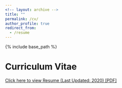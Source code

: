 ```yaml
---
<!-- layout: archive -->
title: ""
permalink: /cv/
author_profile: true
redirect_from:
  - /resume
---
```


{% include base_path %}

# <i class="fa fa-fw fa-file "></i> Curriculum Vitae #


[Click here to view Resume (Last Updated: 2020) [PDF]](http://zczcwh.github.io/files/Shah_Hassan_CV.pdf)
